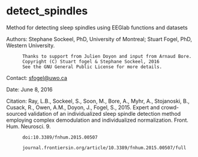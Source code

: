 # detect_spindles

Method for detecting sleep spindles using EEGlab functions and datasets

Authors: Stephane Sockeel, PhD, University of Montreal; Stuart Fogel, PhD, Western University.

          Thanks to support from Julien Doyon and input from Arnaud Bore.
          Copyright (C) Stuart fogel & Stephane Sockeel, 2016
          See the GNU General Public License for more details.

Contact: sfogel@uwo.ca

Date: June 8, 2016

Citation: Ray, L.B., Sockeel, S., Soon, M., Bore, A., Myhr, A., 
          Stojanoski, B., Cusack, R., Owen, A.M., Doyon, J., Fogel, S., 
          2015. Expert and crowd-sourced validation of an individualized 
          sleep spindle detection method employing complex demodulation 
          and individualized normalization. Front. Hum. Neurosci. 9. 

          doi:10.3389/fnhum.2015.00507

          journal.frontiersin.org/article/10.3389/fnhum.2015.00507/full
